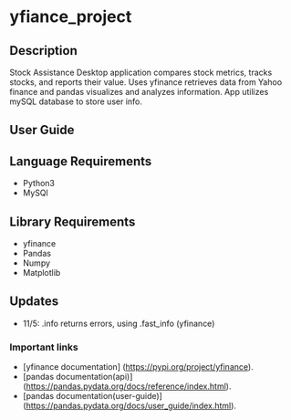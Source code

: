 # yfiance_project

## **Description** 
Stock Assistance Desktop application compares stock metrics, tracks stocks, and reports their value.
Uses yfinance retrieves data from Yahoo finance and pandas visualizes and analyzes information.
App utilizes mySQL database to store user info.

## **User Guide**



## **Language Requirements**
+ Python3 <br />
+ MySQl <br />

## **Library Requirements** 
+ yfinance <br />
+ Pandas <br />
+ Numpy <br />
+ Matplotlib <br />

## **Updates**
+ 11/5: .info returns errors, using .fast_info (yfinance)

### **Important links**
+ [yfinance documentation] (https://pypi.org/project/yfinance).
+ [pandas documentation(api)] (https://pandas.pydata.org/docs/reference/index.html).
+ [pandas documentation(user-guide)] (https://pandas.pydata.org/docs/user_guide/index.html).
